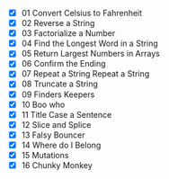 - [x] 01 Convert Celsius to Fahrenheit
- [x] 02 Reverse a String
- [x] 03 Factorialize a Number
- [x] 04 Find the Longest Word in a String
- [x] 05 Return Largest Numbers in Arrays
- [x] 06 Confirm the Ending
- [x] 07 Repeat a String Repeat a String
- [x] 08 Truncate a String
- [x] 09 Finders Keepers
- [x] 10 Boo who
- [x] 11 Title Case a Sentence
- [x] 12 Slice and Splice
- [x] 13 Falsy Bouncer
- [x] 14 Where do I Belong
- [x] 15 Mutations
- [x] 16 Chunky Monkey

